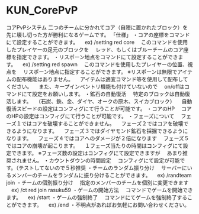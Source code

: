 # KUN_CorePvP

コアPvPシステム 
二つのチームに分かれてコア（自陣に置かれたブロック）を
先に壊し切った方が勝利になるゲームです。
「仕様」
・コアの座標をコマンドにて設定することができます。
 　ex) /setting red core
 　このコマンドを使用したプレイヤーの足元のブロックを
 　レッド、もしくはブルーチームのコア座標を指定できます。
 ・リスポーン地点をコマンドにて設定することができます。
 　ex) /setting red spawn 
　このコマンドを使用したプレイヤーの位置、視点を 
　リスポーン地点に指定することができます。 
※リスポーンは無限でアイテムの配布機能はありません。
 　アイテムは適宜コマンド等を使用して配布してください。
 　また、キープインベントリ機能も付けていないので 
　on/offはコマンドにて設定をお願いします。 
・鉱石の自動復活 　特定のブロックは自動復活します。
 　（石炭、鉄、金、ダイヤ、オークの原木、スイカブロック）
 　自動復活スピードの設定はコンフィグにて行うことが可能です。
・コアのHP 　コアのHPの設定はコンフィグにて行うことが可能です。
・フェーズについて 　フェーズ１ではコアを破壊することができません。
　フェーズ２ではコアを破壊できるようになります。
　フェーズ３ではダイヤモンド鉱石を採掘できるようになります。
　フェーズ４ではコアへのダメージが２倍になります
　フェーズ５ではコアの崩壊が起こります。
　１フェーズ当たりの時間はコンフィグにて設定できます。
※フェーズ数の設定はコンフィグにて設定できますが
　あまり推奨されません。
・カウントダウンの時間設定 
　コンフィグにて設定が可能です。（テストしてないので５秒推奨
 ・チームのランダム振り分け 
　サーバーにいるメンバーのチームをランダムに振り分けることができます。
　ex) /randteam join ・チームの個別振り分け
　指定のメンバーのチームを個別に変更できます
　ex) /ct red join rasuku59 
・ゲームの開始方法 
　コマンドでゲームを開始できます。
　ex) /start
・ゲームの強制終了 
　コマンドにてゲームを強制終了することができます。
　ex) /end ・不明点があればお気軽にお問い合わせください。
